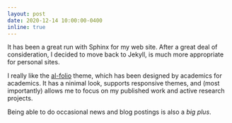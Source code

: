 ```yaml
---
layout: post
date: 2020-12-14 10:00:00-0400
inline: true
---
```


It has been a great run with Sphinx for my web site.
After a great deal of consideration, I decided to move back to Jekyll, is much more appropriate for personal sites.

I really like the [al-folio](https://github.com/alshedivat/al-folio) theme, which has been designed by academics for academics.
It has a ninimal look, supports responsive themes, and (most importantly) allows me to focus on my published work and active research projects.

Being able to do occasional news and blog postings is also a *big plus*.

